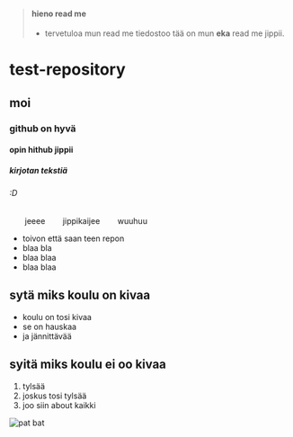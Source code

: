 > #### hieno read me
>
> - tervetuloa mun read me tiedostoo
>  tää on mun **eka** read me jippii.

# test-repository
## moi
### github on hyvä
#### opin hithub jippii
##### kirjotan tekstiä
###### :D

&nbsp;&nbsp;&nbsp;&nbsp;&nbsp;&nbsp; jeeee
&nbsp;&nbsp;&nbsp;&nbsp;&nbsp;&nbsp; jippikaijee
&nbsp;&nbsp;&nbsp;&nbsp;&nbsp;&nbsp; wuuhuu

- toivon että saan teen repon
- blaa bla
- blaa blaa
- blaa blaa

## sytä miks koulu on kivaa
- koulu on tosi kivaa
- se on hauskaa
- ja jännittävää

## syitä miks koulu ei oo kivaa
1. tylsää
2. joskus tosi tylsää
3. joo siin about kaikki

![pat bat](https://i.ibb.co/QnKBdFQ/bateman.png "bateman")
